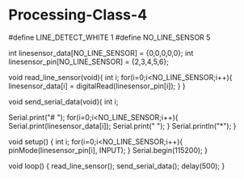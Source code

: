 # Processing-Class-4
#define LINE_DETECT_WHITE 1
#define NO_LINE_SENSOR 5

int linesensor_data[NO_LINE_SENSOR] = {0,0,0,0,0};
int linesensor_pin[NO_LINE_SENSOR] = {2,3,4,5,6};

void read_line_sensor(void){
  int i;
  for(i=0;i<NO_LINE_SENSOR;i++){
    linesensor_data[i] = digitalRead(linesensor_pin[i]);
  }
}

void send_serial_data(void){
  int i;

  Serial.print("# ");
  for(i=0;i<NO_LINE_SENSOR;i++){
    Serial.print(linesensor_data[i]);
    Serial.print(" ");
  }
  Serial.println("*");
}

void setup() {
  int i;
  for(i=0;i<NO_LINE_SENSOR;i++){
    pinMode(linesensor_pin[i], INPUT);
  }
  Serial.begin(115200);
}

void loop() {
  read_line_sensor();
  send_serial_data();
  delay(500);
}
